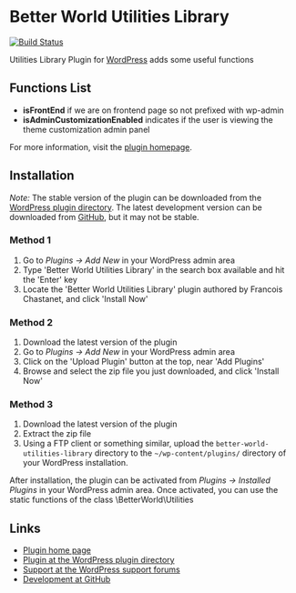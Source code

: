Better World Utilities Library
==============================
[![Build Status][travis-image]][travis-url]

[travis-image]: https://img.shields.io/travis/meilleur-monde/wp-quotes-widget.svg
[travis-url]: https://travis-ci.org/meilleur-monde/wp-quotes-widget

Utilities Library Plugin for [WordPress](https://wordpress.org/) adds some useful functions

Functions List
------------------

* **isFrontEnd** if we are on frontend page so not prefixed with wp-admin
* **isAdminCustomizationEnabled** indicates if the user is viewing the theme customization admin panel

For more information, visit the [plugin homepage](https://www.meilleur-monde.fr/wordpress/wp-utilities-library).


Installation
------------

*Note:* The stable version of the plugin can be downloaded from the [WordPress plugin directory](https://wordpress.org/plugins/better-world-utilities-library/). The latest development version can be downloaded from [GitHub](https://github.com/meilleur-monde/wp-utilities-library), but it may not be stable. 

### Method 1 ###

1. Go to *Plugins -> Add New* in your WordPress admin area
1. Type 'Better World Utilities Library' in the search box available and hit the 'Enter' key
1. Locate the 'Better World Utilities Library' plugin authored by Francois Chastanet, and click 'Install Now'

### Method 2 ###

1. Download the latest version of the plugin
1. Go to *Plugins -> Add New* in your WordPress admin area
1. Click on the 'Upload Plugin' button at the top, near 'Add Plugins'
1. Browse and select the zip file you just downloaded, and click 'Install Now'

### Method 3 ###

1. Download the latest version of the plugin
1. Extract the zip file
1. Using a FTP client or something similar, upload the `better-world-utilities-library` directory to the `~/wp-content/plugins/` directory of your WordPress installation.

After installation, the plugin can be activated from *Plugins -> Installed Plugins* in your WordPress admin area. Once activated, you can use the static functions of the class \BetterWorld\Utilities


Links
-----

* [Plugin home page](https://www.meilleur-monde.fr/wordpress/wp-utilities-library)
* [Plugin at the WordPress plugin directory](https://wordpress.org/plugins/better-world-utilities-library/)
* [Support at the WordPress support forums](https://wordpress.org/support/plugin/better-world-utilities-library)
* [Development at GitHub](https://github.com/meilleur-monde/wp-utilities-library)


